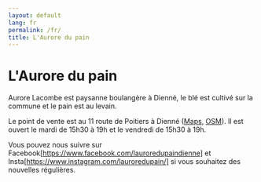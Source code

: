 ```yaml
---
layout: default
lang: fr
permalink: /fr/
title: L'Aurore du pain
---
```


# L'Aurore du pain

Aurore Lacombe est paysanne boulangère à Dienné, le blé est cultivé sur la commune et le pain est au levain.

Le point de vente est au 11 route de Poitiers à Dienné ([Maps](https://maps.app.goo.gl/Wa2EMr7tkGS1kTSk6), [OSM](https://www.openstreetmap.org/#map=19/46.442624/0.546959)).
Il est ouvert le mardi de 15h30 à 19h et le vendredi de 15h30 à 19h.

Vous pouvez nous suivre sur Facebook[https://www.facebook.com/lauroredupaindienne] et Insta[https://www.instagram.com/lauroredupain/] si vous souhaitez des nouvelles régulières.
